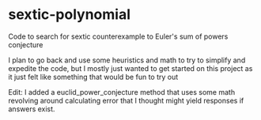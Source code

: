 # sextic-polynomial
Code to search for sextic counterexample to Euler's sum of powers conjecture

I plan to go back and use some heuristics and math to try to simplify and expedite the code, but I mostly just wanted to get started on this project as it just felt like  something that would be fun to try out

Edit: I added a euclid_power_conjecture method that uses some math revolving around calculating error that I thought might yield responses if answers exist.
